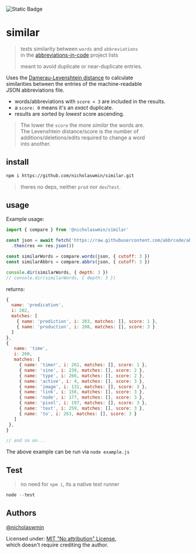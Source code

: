 ![Static Badge](https://img.shields.io/badge/100%25-coverage-green)


# similar 

> tests similarity between `words` and `abbreviations`   
> in the [abbreviations-in-code][abbrs-in-code] project lists
>
> meant to avoid duplicate or near-duplicate entries.

Uses the [Damerau-Levenshtein distance][leven-algo] to calculate   
similarities between the entries of the machine-readable   
JSON abbreviations file.    

- words/abbreviations with `score < 3` are included in the results.
- a `score: 0` means it's an *exact* duplicate.  
- results are sorted by *lowest* score ascending.  

> The lower the `score` the more *similar* the words are.      
> The Levenshtein distance/score is the number of   
> additions/deletions/edits required to change a word   
> into another.

## install 

```bash
npm i https://github.com/nicholaswmin/similar.git
```

> theres no deps, neither `prod` nor `dev`/`test`.

## usage

Example usage:

```js
import { compare } from '@nicholaswmin/similar'

const json = await fetch('https://raw.githubusercontent.com/abbrcode/abbreviations-in-code/refs/heads/main/data/abbrs/.json')
  .then(res => res.json())

const similarWords = compare.words(json, { cutoff: 3 })
const similarAbbrs = compare.abbrs(json, { cutoff: 3 })

console.dir(similarWords, { depth: 3 })
// console.dir(similarWords, { depth: 3 })
```

returns:

```js
{
  name: 'predication',
  i: 202,
  matches: [
    { name: 'prediction', i: 203, matches: [], score: 1 },
    { name: 'production', i: 208, matches: [], score: 3 }
  ]
},
{
   name: 'time',
   i: 260,
   matches: [
     { name: 'timer', i: 261, matches: [], score: 1 },
     { name: 'sine', i: 239, matches: [], score: 2 },
     { name: 'type', i: 266, matches: [], score: 2 },
     { name: 'active', i: 4, matches: [], score: 3 },
     { name: 'image', i: 131, matches: [], score: 3 },
     { name: 'link', i: 156, matches: [], score: 3 },
     { name: 'node', i: 177, matches: [], score: 3 },
     { name: 'pixel', i: 197, matches: [], score: 3 },
     { name: 'text', i: 259, matches: [], score: 3 },
     { name: 'to', i: 263, matches: [], score: 3 }
   ]
 },
}

// and so on...
```

The above example can be run via `node example.js`

## Test

> no need for `npm i`, 
> its a native test runner

```js
node --test
```

## Authors

[@nicholaswmin][nicholaswmin]

Licensed under: [MIT "No attribution" License][mit-0],   
which doesn't require crediting the author.

[nicholaswmin]: https://github.com/nicholaswmin
[abbrs-in-code]: https://github.com/abbrcode/abbreviations-in-code
[leven-algo]: https://en.wikipedia.org/wiki/Damerau%E2%80%93Levenshtein_distance
[mit-0]: https://github.com/aws/mit-0
